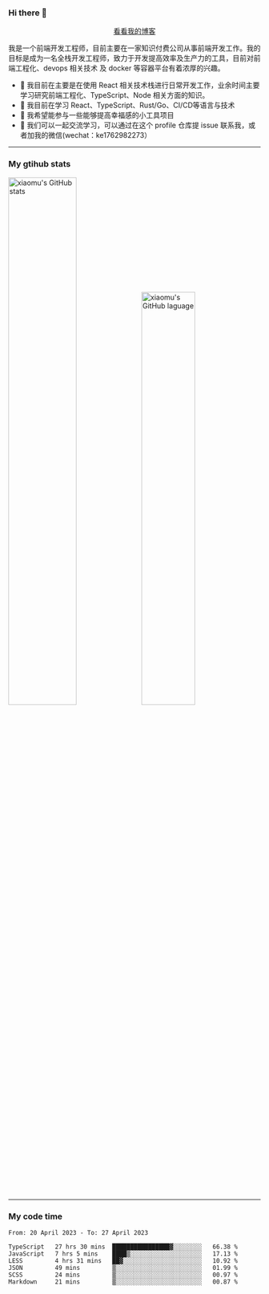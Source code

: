 ### Hi there 👋

<p align="center">
  <a href="https://blog.realjacket.site/">看看我的博客</a>
</p>

我是一个前端开发工程师，目前主要在一家知识付费公司从事前端开发工作。我的目标是成为一名全栈开发工程师，致力于开发提高效率及生产力的工具，目前对前端工程化、devops 相关技术 及 docker 等容器平台有着浓厚的兴趣。

- 🔭 我目前在主要是在使用 React 相关技术栈进行日常开发工作，业余时间主要学习研究前端工程化、TypeScript、Node 相关方面的知识。
- 🌱 我目前在学习 React、TypeScript、Rust/Go、CI/CD等语言与技术
- 👯 我希望能参与一些能够提高幸福感的小工具项目
- 💬 我们可以一起交流学习，可以通过在这个 profile 仓库提 issue 联系我，或者加我的微信(wechat：ke1762982273）

***

### My gtihub stats

<a><img src="https://github-readme-stats-git-masterrstaa-rickstaa.vercel.app/api?username=real-jacket&&show_icons=true" title="xiaomu's GitHub stats" alt="xiaomu's GitHub stats" style="width:52%;"/></a>
<a><img src="https://github-readme-stats-git-masterrstaa-rickstaa.vercel.app/api/top-langs/?username=real-jacket&layout=compact" title="xiaomu's GitHub laguage" alt="xiaomu's GitHub laguage" style="width:46%;"/><a/>

***

### My code time

<!--START_SECTION:waka-->

```text
From: 20 April 2023 - To: 27 April 2023

TypeScript   27 hrs 30 mins  ████████████████▓░░░░░░░░   66.38 %
JavaScript   7 hrs 5 mins    ████▒░░░░░░░░░░░░░░░░░░░░   17.13 %
LESS         4 hrs 31 mins   ██▓░░░░░░░░░░░░░░░░░░░░░░   10.92 %
JSON         49 mins         ▒░░░░░░░░░░░░░░░░░░░░░░░░   01.99 %
SCSS         24 mins         ▒░░░░░░░░░░░░░░░░░░░░░░░░   00.97 %
Markdown     21 mins         ▒░░░░░░░░░░░░░░░░░░░░░░░░   00.87 %
```

<!--END_SECTION:waka-->
